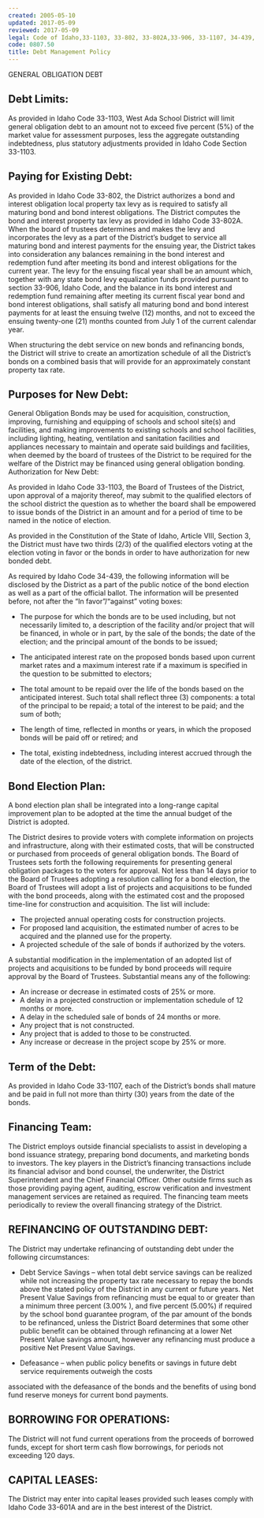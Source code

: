 ```yaml
---
created: 2005-05-10
updated: 2017-05-09
reviewed: 2017-05-09
legal: Code of Idaho,33-1103, 33-802, 33-802A,33-906, 33-1107, 34-439, 63-3102, 33- 601A
code: 0807.50
title: Debt Management Policy
---
```


GENERAL OBLIGATION DEBT

## Debt Limits:

As provided in Idaho Code 33-1103, West Ada School District will limit general obligation debt to an amount not to
exceed five percent (5%) of the market value for assessment purposes, less the aggregate outstanding indebtedness,
plus statutory adjustments provided in Idaho Code Section 33-1103.

## Paying for Existing Debt:

As provided in Idaho Code 33-802, the District authorizes a bond and interest obligation local property tax levy as is
required to satisfy all maturing bond and bond interest obligations. The District computes the bond and interest
property tax levy as provided in Idaho Code 33-802A. When the board of trustees determines and makes the levy
and incorporates the levy as a part of the District’s budget to service all maturing bond and interest payments for the
ensuing year, the District takes into consideration any balances remaining in the bond interest and redemption fund
after meeting its bond and interest obligations for the current year. The levy for the ensuing fiscal year shall be an
amount which, together with any state bond levy equalization funds provided pursuant to section 33-906, Idaho
Code, and the balance in its bond interest and redemption fund remaining after meeting its current fiscal year bond
and bond interest obligations, shall satisfy all maturing bond and bond interest payments for at least the ensuing
twelve (12) months, and not to exceed the ensuing twenty-one (21) months counted from July 1 of the current
calendar year.

When structuring the debt service on new bonds and refinancing bonds, the District will strive to create an
amortization schedule of all the District’s bonds on a combined basis that will provide for an approximately constant
property tax rate.

## Purposes for New Debt:

General Obligation Bonds may be used for acquisition, construction, improving, furnishing and equipping of schools
and school site(s) and facilities, and making improvements to existing schools and school facilities, including lighting,
heating, ventilation and sanitation facilities and appliances necessary to maintain and operate said buildings and
facilities, when deemed by the board of trustees of the District to be required for the welfare of the District may be
financed using general obligation bonding.
Authorization for New Debt:

As provided in Idaho Code 33-1103, the Board of Trustees of the District, upon approval of a majority thereof, may
submit to the qualified electors of the school district the question as to whether the board shall be empowered to
issue bonds of the District in an amount and for a period of time to be named in the notice of election.

As provided in the Constitution of the State of Idaho, Article VIII, Section 3, the District must have two thirds (2/3) of
the qualified electors voting at the election voting in favor or the bonds in order to have authorization for new
bonded debt.

As required by Idaho Code 34-439, the following information will be disclosed by the District as a part of the public
notice of the bond election as well as a part of the official ballot. The information will be presented before, not after
the “In favor”/“against” voting boxes:


- The purpose for which the bonds are to be used including, but not necessarily limited to, a description of the
facility and/or project that will be financed, in whole or in part, by the sale of the bonds; the date of the
election; and the principal amount of the bonds to be issued;


- The anticipated interest rate on the proposed bonds based upon current market rates and a maximum interest
rate if a maximum is specified in the question to be submitted to electors;


- The total amount to be repaid over the life of the bonds based on the anticipated interest. Such total shall
reflect three (3) components: a total of the principal to be repaid; a total of the interest to be paid; and the sum
of both;


- The length of time, reflected in months or years, in which the proposed bonds will be paid off or retired; and


- The total, existing indebtedness, including interest accrued through the date of the election, of the district.

## Bond Election Plan:

A bond election plan shall be integrated into a long-range capital improvement plan to be adopted at the time the
annual budget of the District is adopted.

The District desires to provide voters with complete information on projects and infrastructure, along with their
estimated costs, that will be constructed or purchased from proceeds of general obligation bonds. The Board of
Trustees sets forth the following requirements for presenting general obligation packages to the voters for approval.
Not less than 14 days prior to the Board of Trustees adopting a resolution calling for a bond election, the Board of
Trustees will adopt a list of projects and acquisitions to be funded with the bond proceeds, along with the estimated
cost and the proposed time-line for construction and acquisition. The list will include:


- The projected annual operating costs for construction projects.
- For proposed land acquisition, the estimated number of acres to be acquired and the planned use for the
property.
- A projected schedule of the sale of bonds if authorized by the voters.

A substantial modification in the implementation of an adopted list of projects and acquisitions to be funded by bond
proceeds will require approval by the Board of Trustees. Substantial means any of the following:


- An increase or decrease in estimated costs of 25% or more.
- A delay in a projected construction or implementation schedule of 12 months or more.
- A delay in the scheduled sale of bonds of 24 months or more.
- Any project that is not constructed.
- Any project that is added to those to be constructed.
- Any increase or decrease in the project scope by 25% or more.

## Term of the Debt:

As provided in Idaho Code 33-1107, each of the District’s bonds shall mature and be paid in full not more than thirty
(30) years from the date of the bonds.

## Financing Team:

The District employs outside financial specialists to assist in developing a bond issuance strategy, preparing bond
documents, and marketing bonds to investors. The key players in the District’s financing transactions include its
financial advisor and bond counsel, the underwriter, the District Superintendent and the Chief Financial Officer.
Other outside firms such as those providing paying agent, auditing, escrow verification and investment management
services are retained as required. The financing team meets periodically to review the overall financing strategy of
the District.

## REFINANCING OF OUTSTANDING DEBT:

The District may undertake refinancing of outstanding debt under the following circumstances:


- Debt Service Savings – when total debt service savings can be realized while not increasing the property tax
rate necessary to repay the bonds above the stated policy of the District in any current or future years. Net
Present Value Savings from refinancing must be equal to or greater than a minimum three percent (3.00% ),
and five percent (5.00%) if required by the school bond guarantee program, of the par amount of the bonds to
be refinanced, unless the District Board determines that some other public benefit can be obtained through
refinancing at a lower Net Present Value savings amount, however any refinancing must produce a positive
Net Present Value Savings.


- Defeasance – when public policy benefits or savings in future debt service requirements outweigh the costs



associated with the defeasance of the bonds and the benefits of using bond fund reserve moneys for current
bond payments.

## BORROWING FOR OPERATIONS:

The District will not fund current operations from the proceeds of borrowed funds, except for short term cash flow
borrowings, for periods not exceeding 120 days.

## CAPITAL LEASES:

The District may enter into capital leases provided such leases comply with Idaho Code 33-601A and are in the best
interest of the District.

